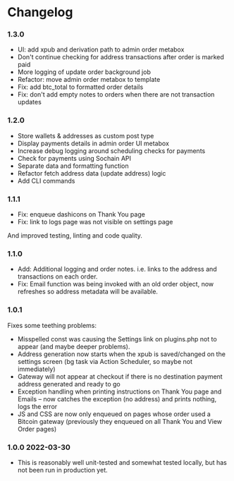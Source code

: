 # Changelog

### 1.3.0

* UI: add xpub and derivation path to admin order metabox
* Don't continue checking for address transactions after order is marked paid
* More logging of update order background job
* Refactor: move admin order metabox to template
* Fix: add btc_total to formatted order details
* Fix: don't add empty notes to orders when there are not transaction updates

### 1.2.0

* Store wallets & addresses as custom post type
* Display payments details in admin order UI metabox
* Increase debug logging around scheduling checks for payments
* Check for payments using Sochain API 
* Separate data and formatting function
* Refactor fetch address data (update address) logic
* Add CLI commands

### 1.1.1

* Fix: enqueue dashicons on Thank You page
* Fix: link to logs page was not visible on settings page

And improved testing, linting and code quality.

### 1.1.0

* Add: Additional logging and order notes. i.e. links to the address and transactions on each order.
* Fix: Email function was being invoked with an old order object, now refreshes so address metadata will be available.

### 1.0.1

Fixes some teething problems:

* Misspelled const was causing the Settings link on plugins.php not to appear (and maybe deeper problems).
* Address generation now starts when the xpub is saved/changed on the settings screen (bg task via Action Scheduler, so maybe not immediately)
* Gateway will not appear at checkout if there is no destination payment address generated and ready to go
* Exception handling when printing instructions on Thank You page and Emails – now catches the exception (no address) and prints nothing, logs the error
* JS and CSS are now only enqueued on pages whose order used a Bitcoin gateway (previously they enqueued on all Thank You and View Order pages)

### 1.0.0 2022-03-30

* This is reasonably well unit-tested and somewhat tested locally, but has not been run in production yet.